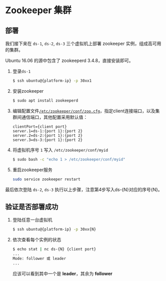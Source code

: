 # Zookeeper 集群

## 部署

我们接下来在 `ds-1`, `ds-2`, `ds-3` 三个虚拟机上部署 zookeeper 实例，组成高可用的集群。

Ubuntu 16.06 的源中包含了 zookeeperd 3.4.8，直接安装即可。

1. 登录`ds-1`
   ```bash
   $ ssh ubuntu@{platform-ip} -p 30xx1
   ```

2. 安装zookeeper
   ```bash
   $ sudo apt install zookeeperd
   ```

3. 编辑配置文件[`/etc/zookeeper/conf/zoo.cfg`](../config/zookeeper/zoo.cfg)，指定client连接端口，以及集群间通信端口，其他配置采用默认值：
   ```
   clientPort={client port}
   server.1=ds-1:{port 1}:{port 2}
   server.2=ds-2:{port 1}:{port 2}
   server.3=ds-3:{port 1}:{port 2}
   ```

4. 将虚拟机序号 `1` 写入 `/etc/zookeeper/conf/myid`
   ```bash
   $ sudo bash -c "echo 1 > /etc/zookeeper/conf/myid"
   ```

5. 重启zookeeper服务
   ```bash
   sudo service zookeeper restart
   ```

最后依次登陆 `ds-2`, `ds-3` 执行以上步骤，注意第4步写入ds-{N}对应的序号{N}。

## 验证是否部署成功

1. 登陆任意一台虚拟机
   ```bash
   $ ssh ubuntu@{platform-ip} -p 30xx{N}
   ```

2. 依次查看每个实例的状态
   ```bash
   $ echo stat | nc ds-{N} {client port}
   ...
   Mode: follower 或 leader
   ...
   ```

   应该可以看到其中一个是 **leader**，其余为 **follower**

